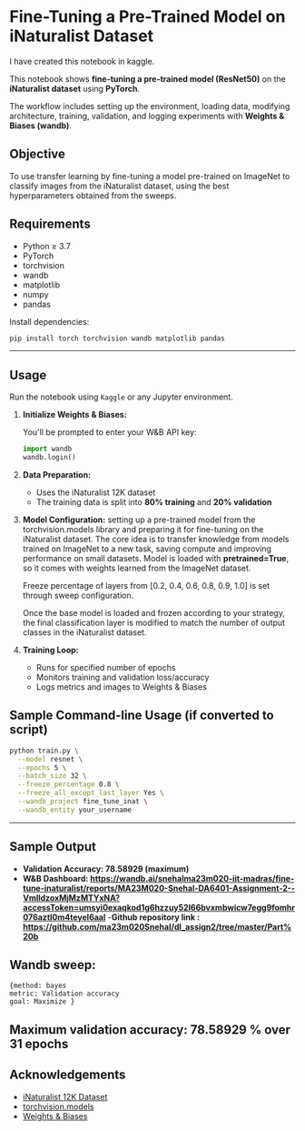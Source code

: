 # Fine-Tuning a Pre-Trained Model on iNaturalist Dataset

 I have created this notebook in kaggle.

This notebook shows **fine-tuning a pre-trained model (ResNet50)** on the **iNaturalist dataset** using **PyTorch**. 

The workflow includes setting up the environment, loading data, modifying architecture, training, validation, and logging experiments with **Weights & Biases (wandb)**.

## Objective

To use transfer learning by fine-tuning a model pre-trained on ImageNet to classify images from the iNaturalist dataset, using the best hyperparameters obtained from the sweeps.



## Requirements

- Python ≥ 3.7
- PyTorch
- torchvision
- wandb
- matplotlib
- numpy
- pandas

Install dependencies:

```bash
pip install torch torchvision wandb matplotlib pandas
```

---

##  Usage

Run the notebook using `Kaggle` or any Jupyter environment.

1. **Initialize Weights & Biases:**

   You'll be prompted to enter your W&B API key:
   ```python
   import wandb
   wandb.login()
   ```

2. **Data Preparation:**

   - Uses the iNaturalist 12K dataset
   - The training data is split into **80% training** and **20% validation**

3. **Model Configuration:**
    setting up a pre-trained model from the torchvision.models library and preparing it for fine-tuning on the iNaturalist dataset. The core idea is to transfer knowledge from models trained on ImageNet to a new task, saving compute and improving performance on small datasets. Model is loaded with **pretrained=True**, so it comes with weights learned from the ImageNet dataset.

    Freeze percentage of layers from [0.2, 0.4, 0.6, 0.8, 0.9, 1.0] is set through sweep configuration.

    Once the base model is loaded and frozen according to your strategy, the final classification layer is modified to match the number of output classes in the iNaturalist dataset.


4. **Training Loop:**

   - Runs for specified number of epochs
   - Monitors training and validation loss/accuracy
   - Logs metrics and images to Weights & Biases


## Sample Command-line Usage (if converted to script)

```bash
python train.py \
  --model resnet \
  --epochs 5 \
  --batch_size 32 \
  --freeze_percentage 0.8 \
  --freeze_all_except_last_layer Yes \
  --wandb_project fine_tune_inat \
  --wandb_entity your_username
```

---

## Sample Output

- **Validation Accuracy: 78.58929 (maximum)**
- **W&B Dashboard: https://wandb.ai/snehalma23m020-iit-madras/fine-tune-inaturalist/reports/MA23M020-Snehal-DA6401-Assignment-2--VmlldzoxMjMzMTYxNA?accessToken=umsyi0exaqkod1g6hzzuy52l66bvxmbwicw7egg9fomhr076aztl0m4teyel6aal** 
-**Github repository link : https://github.com/ma23m020Snehal/dl_assign2/tree/master/Part%20b**

## Wandb sweep:
    {method: bayes
    metric: Validation accuracy
    goal: Maximize }
Maximum validation accuracy: 78.58929 %  over 31 epochs
-



## Acknowledgements

- [iNaturalist 12K Dataset](https://www.kaggle.com/competitions/inaturalist-12k-image-classification)
- [torchvision.models](https://pytorch.org/vision/stable/models.html)
- [Weights & Biases](https://wandb.ai/)


